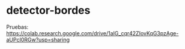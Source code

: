 # detector-bordes
Pruebas: https://colab.research.google.com/drive/1aIG_cqr42ZIovKqG3pzAge-aUPcI0RGw?usp=sharing
